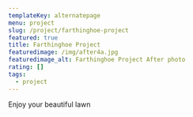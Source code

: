 ```yaml
---
templateKey: alternatepage
menu: project
slug: /project/farthinghoe-project
featured: true
title: Farthinghoe Project
featuredimage: /img/after4a.jpg
featuredimage_alt: Farthinghoe Project After photo
rating: []
tags:
  - project
---
```

Enjoy your beautiful lawn
